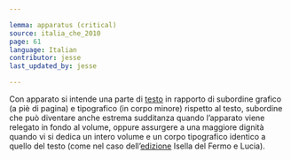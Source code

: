 ```yaml
---

lemma: apparatus (critical)
source: italia_che_2010
page: 61
language: Italian
contributor: jesse
last_updated_by: jesse

---
```


Con apparato si intende una parte di [testo](text.html) in rapporto di subordine grafico (a piè di pagina) e tipografico (in corpo minore) rispetto al testo, subordine che può diventare anche estrema sudditanza quando l’apparato viene relegato in fondo al volume, oppure assurgere a una maggiore dignità quando vi si dedica un intero volume e un corpo tipografico identico a quello del testo (come nel caso dell’[edizione](editionScholarly.html) Isella del Fermo e Lucia).
